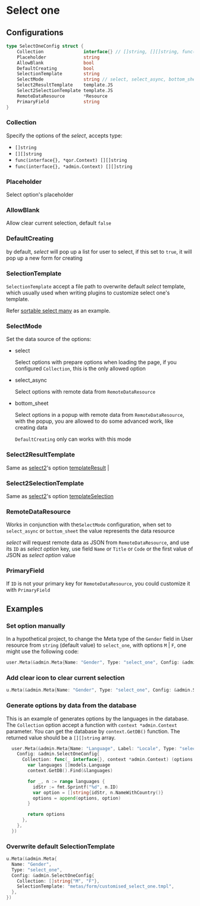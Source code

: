 # Select one

## Configurations

```go
type SelectOneConfig struct {
	Collection               interface{} // []string, [][]string, func(interface{}, *qor.Context) [][]string, func(interface{}, *admin.Context) [][]string
	Placeholder              string
	AllowBlank               bool
	DefaultCreating          bool
	SelectionTemplate        string
	SelectMode               string // select, select_async, bottom_sheet
	Select2ResultTemplate    template.JS
	Select2SelectionTemplate template.JS
	RemoteDataResource       *Resource
	PrimaryField             string
}
```

### Collection

Specify the options of the *select*, accepts type:

* `[]string`
* `[][]string`
* `func(interface{}, *qor.Context) [][]string`
* `func(interface{}, *admin.Context) [][]string`

### Placeholder

Select option's placeholder

### AllowBlank

Allow clear current selection, default `false`

### DefaultCreating

by default, *select* will pop up a list for user to select, if this set to `true`, it will pop up a new form for creating

### SelectionTemplate

`SelectionTemplate` accept a file path to overwrite default *select* template, which usually used when writing plugins to customize select one's template.

Refer [sortable select many](https://github.com/qor/sorting/blob/master/sortable_collection.go#L111) as an example.

### SelectMode

Set the data source of the options:

* select

  Select options with prepare options when loading the page, if you configured `Collection`, this is the only allowed option

* select_async

  Select options with remote data from `RemoteDataResource`

* bottom_sheet

  Select options in a popup with remote data from `RemoteDataResource`, with the popup, you are allowed to do some advanced work, like creating data

  `DefaultCreating` only can works with this mode

### Select2ResultTemplate

Same as [select2](https://select2.github.io)'s option [templateResult](https://select2.github.io/options.html#can-i-change-how-the-placeholder-looks) |

### Select2SelectionTemplate

Same as [select2](https://select2.github.io)'s option [templateSelection](https://select2.github.io/options.html#templateSelection)

### RemoteDataResource

Works in conjunction with the`SelectMode` configuration, when set to `select_async` or `bottom_sheet` the value represents the data resource

*select* will request remote data as JSON from `RemoteDataResource`, and use its `ID` as *select option* key, use field `Name` or `Title` or `Code` or the first value of JSON as *select option* value

### PrimaryField

If `ID` is not your primary key for `RemoteDataResource`, you could customize it with `PrimaryField`

## Examples

### Set option manually

In a hypothetical project, to change the Meta type of the `Gender` field in User resource from `string` (default value) to `select_one`, with options `M` | `F`, one might use the following code:

```go
user.Meta(&admin.Meta{Name: "Gender", Type: "select_one", Config: &admin.SelectOneConfig{Collection: []string{"M", "F"}}})
```

### Add clear icon to clear current selection

```go
u.Meta(&admin.Meta{Name: "Gender", Type: "select_one", Config: &admin.SelectOneConfig{Collection: []string{"M", "F"}, AllowBlank: true}})
```

### Generate options by data from the database

This is an example of generates options by the languages in the database. The `Collection` option accept a function with `context *admin.Context` parameter. You can get the database by `context.GetDB()` function. The returned value should be a `[][]string` array.

```go
  user.Meta(&admin.Meta{Name: "Language", Label: "Locale", Type: "select_one",
    Config: &admin.SelectOneConfig{
      Collection: func(_ interface{}, context *admin.Context) (options [][]string) {
        var languages []models.Language
        context.GetDB().Find(&languages)

        for _, n := range languages {
          idStr := fmt.Sprintf("%d", n.ID)
          var option = []string{idStr, n.NameWithCountry()}
          options = append(options, option)
        }

        return options
      },
    },
  })
```

### Overwrite default SelectionTemplate

```go
u.Meta(&admin.Meta{
  Name: "Gender",
  Type: "select_one",
  Config: &admin.SelectOneConfig{
    Collection: []string{"M", "F"},
    SelectionTemplate: "metas/form/customised_select_one.tmpl",
  },
})
```
